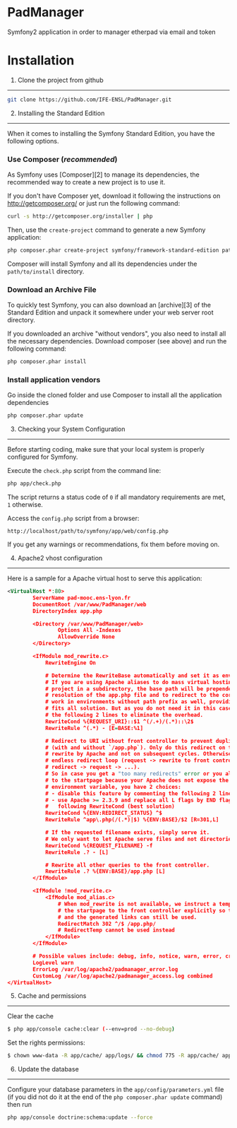 PadManager
==========

Symfony2 application in order to manager etherpad via email and token


Installation
============

1) Clone the project from github
--------------------------------

```sh
git clone https://github.com/IFE-ENSL/PadManager.git
```

2) Installing the Standard Edition
----------------------------------

When it comes to installing the Symfony Standard Edition, you have the
following options.

### Use Composer (*recommended*)

As Symfony uses [Composer][2] to manage its dependencies, the recommended way
to create a new project is to use it.

If you don't have Composer yet, download it following the instructions on
http://getcomposer.org/ or just run the following command:

```sh
curl -s http://getcomposer.org/installer | php
```

Then, use the `create-project` command to generate a new Symfony application:

```sh
php composer.phar create-project symfony/framework-standard-edition path/to/install
```

Composer will install Symfony and all its dependencies under the
`path/to/install` directory.

### Download an Archive File

To quickly test Symfony, you can also download an [archive][3] of the Standard
Edition and unpack it somewhere under your web server root directory.

If you downloaded an archive "without vendors", you also need to install all
the necessary dependencies. Download composer (see above) and run the
following command:

```sh
php composer.phar install
```

### Install application vendors

Go inside the cloned folder and use Composer to install all the application dependencies

```sh
php composer.phar update
```

3) Checking your System Configuration
-------------------------------------

Before starting coding, make sure that your local system is properly
configured for Symfony.

Execute the `check.php` script from the command line:

```sh
php app/check.php
```

The script returns a status code of `0` if all mandatory requirements are met,
`1` otherwise.

Access the `config.php` script from a browser:

    http://localhost/path/to/symfony/app/web/config.php

If you get any warnings or recommendations, fix them before moving on.

4) Apache2 vhost configuration
------------------------------

Here is a sample for a Apache virtual host to serve this application:

```xml
<VirtualHost *:80>
        ServerName pad-mooc.ens-lyon.fr
        DocumentRoot /var/www/PadManager/web
        DirectoryIndex app.php

        <Directory /var/www/PadManager/web>
                Options All -Indexes
                AllowOverride None
        </Directory>

        <IfModule mod_rewrite.c>
            RewriteEngine On

            # Determine the RewriteBase automatically and set it as environment variable.
            # If you are using Apache aliases to do mass virtual hosting or installed the
            # project in a subdirectory, the base path will be prepended to allow proper
            # resolution of the app.php file and to redirect to the correct URI. It will
            # work in environments without path prefix as well, providing a safe, one-size
            # fits all solution. But as you do not need it in this case, you can comment
            # the following 2 lines to eliminate the overhead.
            RewriteCond %{REQUEST_URI}::$1 ^(/.+)/(.*)::\2$
            RewriteRule ^(.*) - [E=BASE:%1]

            # Redirect to URI without front controller to prevent duplicate content
            # (with and without `/app.php`). Only do this redirect on the initial
            # rewrite by Apache and not on subsequent cycles. Otherwise we would get an
            # endless redirect loop (request -> rewrite to front controller ->
            # redirect -> request -> ...).
            # So in case you get a "too many redirects" error or you always get redirected
            # to the startpage because your Apache does not expose the REDIRECT_STATUS
            # environment variable, you have 2 choices:
            # - disable this feature by commenting the following 2 lines or
            # - use Apache >= 2.3.9 and replace all L flags by END flags and remove the
            #   following RewriteCond (best solution)
            RewriteCond %{ENV:REDIRECT_STATUS} ^$
            RewriteRule ^app\.php(/(.*)|$) %{ENV:BASE}/$2 [R=301,L]

            # If the requested filename exists, simply serve it.
            # We only want to let Apache serve files and not directories.
            RewriteCond %{REQUEST_FILENAME} -f
            RewriteRule .? - [L]

            # Rewrite all other queries to the front controller.
            RewriteRule .? %{ENV:BASE}/app.php [L]
        </IfModule>

        <IfModule !mod_rewrite.c>
            <IfModule mod_alias.c>
                # When mod_rewrite is not available, we instruct a temporary redirect of
                # the startpage to the front controller explicitly so that the website
                # and the generated links can still be used.
                RedirectMatch 302 ^/$ /app.php/
                # RedirectTemp cannot be used instead
            </IfModule>
        </IfModule>

        # Possible values include: debug, info, notice, warn, error, crit, alert, emerg.
        LogLevel warn
        ErrorLog /var/log/apache2/padmanager_error.log
        CustomLog /var/log/apache2/padmanager_access.log combined
</VirtualHost>
```

5) Cache and permissions
------------------------

Clear the cache
```sh
$ php app/console cache:clear (--env=prod --no-debug)
```

Set the rights permissions:
```sh
$ chown www-data -R app/cache/ app/logs/ && chmod 775 -R app/cache/ app/logs/
```

6) Update the database
----------------------

Configure your database parameters in the `app/config/parameters.yml` file (if you did not do it at the end of the `php composer.phar update` command) then run

```sh
php app/console doctrine:schema:update --force
```